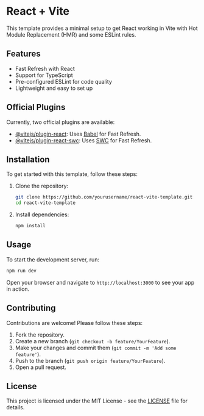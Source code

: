 # React + Vite

This template provides a minimal setup to get React working in Vite with Hot Module Replacement (HMR) and some ESLint rules.

## Features

- Fast Refresh with React
- Support for TypeScript
- Pre-configured ESLint for code quality
- Lightweight and easy to set up

## Official Plugins

Currently, two official plugins are available:

- [@vitejs/plugin-react](https://github.com/vitejs/vite-plugin-react/blob/main/packages/plugin-react/README.md): Uses [Babel](https://babeljs.io/) for Fast Refresh.
- [@vitejs/plugin-react-swc](https://github.com/vitejs/vite-plugin-react-swc): Uses [SWC](https://swc.rs/) for Fast Refresh.

## Installation

To get started with this template, follow these steps:

1. Clone the repository:

   ```bash
   git clone https://github.com/yourusername/react-vite-template.git
   cd react-vite-template
   ```

2. Install dependencies:
   ```bash
   npm install
   ```

## Usage

To start the development server, run:

```bash
npm run dev
```

Open your browser and navigate to `http://localhost:3000` to see your app in action.

## Contributing

Contributions are welcome! Please follow these steps:

1. Fork the repository.
2. Create a new branch (`git checkout -b feature/YourFeature`).
3. Make your changes and commit them (`git commit -m 'Add some feature'`).
4. Push to the branch (`git push origin feature/YourFeature`).
5. Open a pull request.

## License

This project is licensed under the MIT License - see the [LICENSE](LICENSE) file for details.
